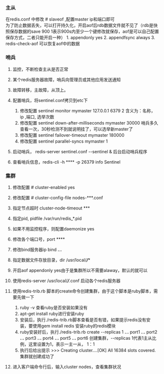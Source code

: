 ### 主从
 在redis.conf 中修改 # slaveof <masterip> <masterport>,配置master ip和端口即可  
 为了防止数据丢失，可以打开持久化，开启aof后rdb数据文件就不见了（rdb是快照保存数据的save 900 1表示900s内至少一个键修改就保存，aof是可以自己配置保存方式，二者只能开启一种）
    1. appendonly yes
    2. appendfsync always
    3. redis-check-aof 可以恢复aof中的数据
    
### 哨兵
1. 监控，不断检查主从是否正常
2. 某个redis服务器故障，哨兵向管理员或其他应用发送通知
3. 故障转移，主故障，从顶上。

4. 配置哨兵，将sentinel.conf拷贝到etc下
    1. 修改配置 sentinel monitor mymaster 127.0.0.1 6379 2 含义为：名称，ip ,端口, 选举次数
    2. 修改配置 sentinel down-after-milliseconds mymaster 30000 哨兵多久查看一次，30秒检测不到就说明挂了，可以选举新master了
    3. 修改配置 sentinel failover-timeout mymaster 180000 
    4. 修改配置 sentinel parallel-syncs mymaster 1
5. 启动哨兵， redis-server sentinel.conf --sentinel & 后台启动哨兵程序
6. 查看哨兵信息，redis-cli -h **** -p 26379 info Sentinel

### 集群
1. 修改配置 # cluster-enabled yes
2. 修改配置 # cluster-config-file nodes-***.conf
3. 指定节点超时 cluster-node-timeout ***

4. 指定pid, pidfile /var/run/redis_*.pid
5. 如果不用监控程序，则配置daemonize yes

4. 修改各个端口号，port ****
5. 修改bind服务器ip bind **.**.**.**

6. 指定数据文件存放目录，dir /usr/local/***/****
7. 开启aof  appendonly yes由于是集群所以不需要alaway，默认的就可以

8. 使用redis-server /usr/local/***/***.conf 启动各个redis服务器
9. 使用redis-trib.rb 脚本的create命令创建集群，由于这个脚本是ruby脚本，需要先做一下
    1. ruby -v 查看ruby是否安装如果没有
    2. apt-get install ruby进行安装ruby
    3. 安装后，执行./redis-trib.rb脚本查看是否有错，如果提示redis没有安装，要使用gem install redis 安装ruby的redis模块
    4. ruby安装好后，执行./redis-trib.rb create --replicas 1 **.**.**.** port1 **.**.**.** port2 **.**.**.** port3 **.**.**.** port4 **.**.**.** port5 **.**.**.** port6 创建集群，--replicas 1代表1主从比例，这里设置为1，表示一主一从， 1：1
    5.  执行后给出提示 >>> Creating cluster....[OK] All 16384 slots covered.集群就创建成功了
10. 进入客户端命令行后，输入cluster nodes，查看集群状况    
